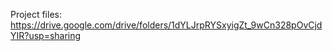 Project files: https://drive.google.com/drive/folders/1dYLJrpRYSxyigZt_9wCn328pOvCjdYIR?usp=sharing
